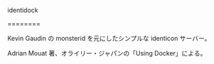 identidock

========

Kevin Gaudin の monsterid を元にしたシンプルな identicon サーバー。

Adrian Mouat 著、オライリー・ジャパンの「Using Docker」による。
